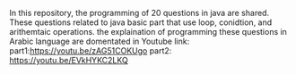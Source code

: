 In this repository, the programming of 20 questions in java are shared. 
These questions related to java basic part that use loop, conidtion, and arithemtaic operations.
the explaination of programming these questions in Arabic language  are domentated in Youtube link:
part1:https://youtu.be/zAG51COKUgo
part2: https://youtu.be/EVkHYKC2LKQ
